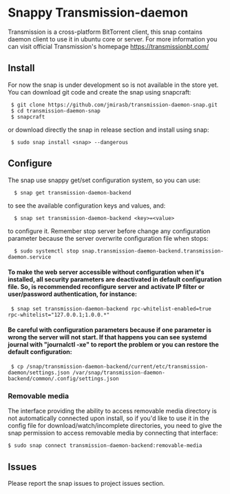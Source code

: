 # Snappy Transmission-daemon

Transmission is a cross-platform BitTorrent client, this snap contains daemon client to use it in ubuntu core or server.
For more information you can visit official Transmission's homepage <https://transmissionbt.com/>

## Install

For now the snap is under development so is not available in the store yet. You can download git code and create the snap using snapcraft:

     $ git clone https://github.com/jmirasb/transmission-daemon-snap.git
     $ cd transmission-daemon-snap
     $ snapcraft
     
or download directly the snap in release section and install using snap:
     
     $ sudo snap install <snap> --dangerous

## Configure

The snap use snappy get/set configuration system, so you can use:

      $ snap get transmission-daemon-backend
      
to see the available configuration keys and values, and:

      $ snap set transmission-daemon-backend <key>=<value>

to configure it. Remember stop server before change any configuration parameter because the server overwrite configuration file when stops:

      $ sudo systemctl stop snap.transmission-daemon-backend.transmission-daemon.service

#### To make the web server accessible without configuration when it's installed, all security parameters are deactivated in default configuration file. So, is recommended reconfigure server and activate IP filter or user/password authentication, for instance:
     
     $ snap set transmission-daemon-backend rpc-whitelist-enabled=true rpc-whitelist="127.0.0.1;1.0.0.*"

#### Be careful with configuration parameters because if one parameter is wrong the server will not start. If that happens you can see systemd journal with "journalctl -xe" to report the problem or you can restore the default configuration:

     $ cp /snap/transmission-daemon-backend/current/etc/transmission-daemon/settings.json /var/snap/transmission-daemon-backend/common/.config/settings.json

   ### Removable media

The interface providing the ability to access removable media directory is not automatically connected upon install, so if you'd like to use it in the config file for download/watch/incomplete directories, you need to give the snap permission to access removable media by connecting that interface:

    $ sudo snap connect transmission-daemon-backend:removable-media

## Issues

Please report the snap issues to project issues section.

